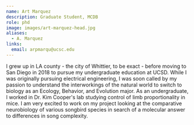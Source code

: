 ```yaml
---
name: Art Marquez
description: Graduate Student, MCDB
role: phd
image: images/art-marquez-head.jpg
aliases:
  - A. Marquez
links:
  email: arpmarqu@ucsc.edu
---
```


I grew up in LA county - the city of Whittier, to be exact - before moving to San Diego in 2018 to pursue my undergraduate education at UCSD. While I was originally pursuing electrical engineering, I was soon called by my passion to understand the interworkings of the natural world to switch to biology as an Ecology, Behavior, and Evolution major. As an undergraduate, I worked in Dr. Kim Cooper's lab studying control of limb proportionality in mice. I am very excited to work on my project looking at the comparative neurobiology of various songbird species in search of a molecular answer to differences in song complexity. 
